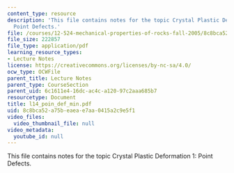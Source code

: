 ```yaml
---
content_type: resource
description: 'This file contains notes for the topic Crystal Plastic Deformation 1:
  Point Defects.'
file: /courses/12-524-mechanical-properties-of-rocks-fall-2005/8c8bca52a75beaeae7aa0415a2c9e5f1_l14_poin_def_min.pdf
file_size: 222857
file_type: application/pdf
learning_resource_types:
- Lecture Notes
license: https://creativecommons.org/licenses/by-nc-sa/4.0/
ocw_type: OCWFile
parent_title: Lecture Notes
parent_type: CourseSection
parent_uid: 6c1611e4-16dc-ac4c-a120-97c2aaa685b7
resourcetype: Document
title: l14_poin_def_min.pdf
uid: 8c8bca52-a75b-eaea-e7aa-0415a2c9e5f1
video_files:
  video_thumbnail_file: null
video_metadata:
  youtube_id: null
---
```

This file contains notes for the topic Crystal Plastic Deformation 1: Point Defects.
